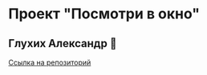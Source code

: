 # Проект "Посмотри в окно"
## Глухих Александр 🐑
[Ссылка на репозиторий](https://github.com/Whimsy-rat-trap/slozhno-sosredotochitsya-fd)